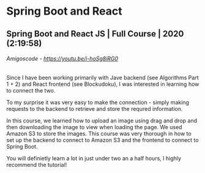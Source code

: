 # Spring Boot and React 

## Spring Boot and React JS | Full Course | 2020 (2:19:58)
###### Amigoscode - https://youtu.be/i-hoSg8iRG0

Since I have been working primarily with Jave backend (see Algorithms Part 1 + 2) and React frontend (see Blockudoku), I was interested in learning how to connect the two. 

To my surprise it was very easy to make the connection - simply making requests to the backend to retrieve and store the requred information. 

In this course, we learned how to upload an image using drag and drop and then downloading the image to view when loading the page. We used Amazon S3 to store the images. This course was very thorough in how to set up the backend to connect to Amazon S3 and the frontend to connect to Spring Boot. 

You will definietly learn a lot in just under two an a half hours, I highly recommend the tutorial! 
